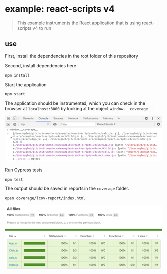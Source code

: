 # example: react-scripts v4

> This example instruments the React application that is using react-scripts v4 to run

## use

First, install the dependencies in the root folder of this repository

Second, install dependencies here

```shell
npm install
```

Start the application

```shell
npm start
```

The application should be instrumented, which you can check in the browser at `localhost:3000` by looking at the object `window.__coverage__`.

![Code coverage](images/code-coverage.png)

Run Cypress tests

```shell
npm test
```

The output should be saved in reports in the `coverage` folder.

```shell
open coverage/lcov-report/index.html
```

![Code coverage report](images/report.png)
